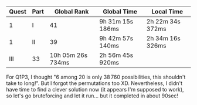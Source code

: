 |Quest|Part|Global Rank|Global Time|Local Time|
|---|---|---|---|---|
|1|I|41|9h 31m 15s 186ms|2h 22m 34s 372ms|
|1|II|39|9h 42m 57s 140ms|2h 34m 16s 326ms|
|III|33|10h 05m 26s 734ms|2h 56m 45s 920ms|

For Q1P3, I thought "6 among 20 is only 38 760 possibilities, this shouldn't take to long!". But I forgot the permutations too XD. Nevertheless, I didn't have time to find a clever solution now (it appears I'm supposed to work), so let's go bruteforcing and let it run... but it completed in about 90sec!

